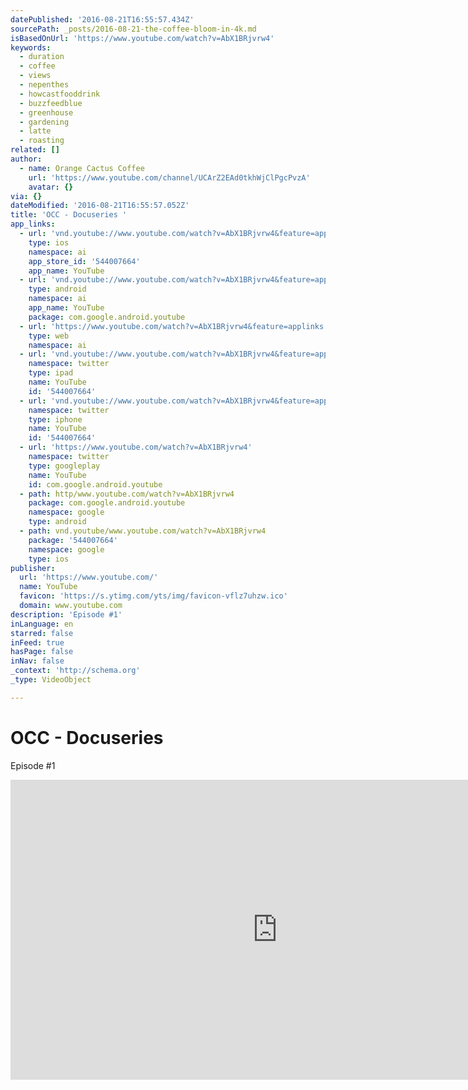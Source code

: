 ```yaml
---
datePublished: '2016-08-21T16:55:57.434Z'
sourcePath: _posts/2016-08-21-the-coffee-bloom-in-4k.md
isBasedOnUrl: 'https://www.youtube.com/watch?v=AbX1BRjvrw4'
keywords:
  - duration
  - coffee
  - views
  - nepenthes
  - howcastfooddrink
  - buzzfeedblue
  - greenhouse
  - gardening
  - latte
  - roasting
related: []
author:
  - name: Orange Cactus Coffee
    url: 'https://www.youtube.com/channel/UCArZ2EAd0tkhWjClPgcPvzA'
    avatar: {}
via: {}
dateModified: '2016-08-21T16:55:57.052Z'
title: 'OCC - Docuseries '
app_links:
  - url: 'vnd.youtube://www.youtube.com/watch?v=AbX1BRjvrw4&feature=applinks'
    type: ios
    namespace: ai
    app_store_id: '544007664'
    app_name: YouTube
  - url: 'vnd.youtube://www.youtube.com/watch?v=AbX1BRjvrw4&feature=applinks'
    type: android
    namespace: ai
    app_name: YouTube
    package: com.google.android.youtube
  - url: 'https://www.youtube.com/watch?v=AbX1BRjvrw4&feature=applinks'
    type: web
    namespace: ai
  - url: 'vnd.youtube://www.youtube.com/watch?v=AbX1BRjvrw4&feature=applinks'
    namespace: twitter
    type: ipad
    name: YouTube
    id: '544007664'
  - url: 'vnd.youtube://www.youtube.com/watch?v=AbX1BRjvrw4&feature=applinks'
    namespace: twitter
    type: iphone
    name: YouTube
    id: '544007664'
  - url: 'https://www.youtube.com/watch?v=AbX1BRjvrw4'
    namespace: twitter
    type: googleplay
    name: YouTube
    id: com.google.android.youtube
  - path: http/www.youtube.com/watch?v=AbX1BRjvrw4
    package: com.google.android.youtube
    namespace: google
    type: android
  - path: vnd.youtube/www.youtube.com/watch?v=AbX1BRjvrw4
    package: '544007664'
    namespace: google
    type: ios
publisher:
  url: 'https://www.youtube.com/'
  name: YouTube
  favicon: 'https://s.ytimg.com/yts/img/favicon-vflz7uhzw.ico'
  domain: www.youtube.com
description: 'Episode #1'
inLanguage: en
starred: false
inFeed: true
hasPage: false
inNav: false
_context: 'http://schema.org'
_type: VideoObject

---
```

# OCC - Docuseries 

Episode \#1

<iframe src="https://cdn.embedly.com/widgets/media.html?src=https%3A%2F%2Fwww.youtube.com%2Fembed%2FAbX1BRjvrw4%3Ffeature%3Doembed&amp;url=http%3A%2F%2Fwww.youtube.com%2Fwatch%3Fv%3DAbX1BRjvrw4&amp;image=https%3A%2F%2Fi.ytimg.com%2Fvi%2FAbX1BRjvrw4%2Fhqdefault.jpg&amp;key=b7d04c9b404c499eba89ee7072e1c4f7&amp;type=text%2Fhtml&amp;schema=youtube" width="854" height="480" scrolling="no" frameborder="0" allowfullscreen="" style=""></iframe>